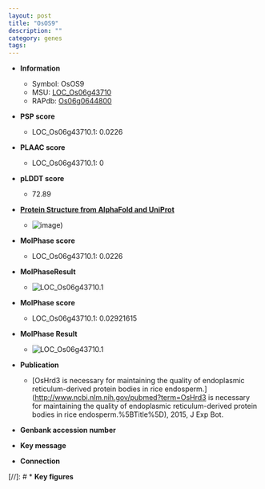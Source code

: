 ```yaml
---
layout: post
title: "OsOS9"
description: ""
category: genes
tags: 
---
```


* **Information**  
    + Symbol: OsOS9  
    + MSU: [LOC_Os06g43710](http://rice.plantbiology.msu.edu/cgi-bin/ORF_infopage.cgi?orf=LOC_Os06g43710)  
    + RAPdb: [Os06g0644800](http://rapdb.dna.affrc.go.jp/viewer/gbrowse_details/irgsp1?name=Os06g0644800)  

* **PSP score**  
    + LOC_Os06g43710.1: 0.0226 

* **PLAAC score**  
    + LOC_Os06g43710.1: 0 

* **pLDDT score**
    + 72.89

* **[Protein Structure from AlphaFold and UniProt](https://www.uniprot.org/uniprotkb/Q67WM9/entry#structure)**
    + ![image](https://ricepsp.github.io/images/Q6/AF-Q67WM9-F1.png))

* **MolPhase score**
    + LOC_Os06g43710.1: 0.0226

* **MolPhaseResult**
    + ![LOC_Os06g43710.1](https://ricepsp.github.io/pictures/LOC_Os06g/LOC_Os06g43710.1.png)

* **MolPhase score**
    + LOC_Os06g43710.1: 0.02921615

* **MolPhase Result**
    + ![LOC_Os06g43710.1](https://304243504.github.io/Pictures/LOC_Os06g/LOC_Os06g43710.1.png)

* **Publication**  
    + [OsHrd3 is necessary for maintaining the quality of endoplasmic reticulum-derived protein bodies in rice endosperm.](http://www.ncbi.nlm.nih.gov/pubmed?term=OsHrd3 is necessary for maintaining the quality of endoplasmic reticulum-derived protein bodies in rice endosperm.%5BTitle%5D), 2015, J Exp Bot.

* **Genbank accession number**  

* **Key message**  

* **Connection**  

[//]: # * **Key figures**  


